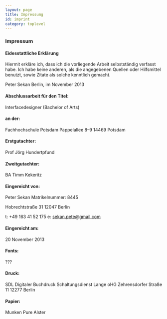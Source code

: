 ```yaml
---
layout: page
title: Impressumg
id: imprint
category: toplevel
---
```


### Impressum

#### Eidesstattliche Erklärung
Hiermit erkläre ich, dass ich die vorliegende Arbeit selbstständig verfasst habe. Ich habe keine anderen, als die angegebenen Quellen oder Hilfsmittel benutzt, sowie Zitate als solche kenntlich gemacht.

Peter Sekan
Berlin, im November 2013 

#### Abschlussarbeit für den Titel:
Interfacedesigner (Bachelor of Arts)
#### an der:
Fachhochschule Potsdam 
Pappelallee 8–9
14469 Potsdam

#### Erstgutachter:
Prof Jörg Hundertpfund

#### Zweitgutachter:
BA Timm Kekeritz

#### Eingereicht von:
Peter Sekan
Matrikelnummer: 8445

Hobrechtstraße 31
12047 Berlin

t: +49 163 41 52 175
e: sekan.pete@gmail.com

#### Eingereicht am:
20 November 2013

#### Fonts:
???

#### Druck:
SDL Digitaler Buchdruck
Schaltungsdienst Lange oHG
Zehrensdorfer Straße 11
12277 Berlin

#### Papier:
Munken Pure Alster